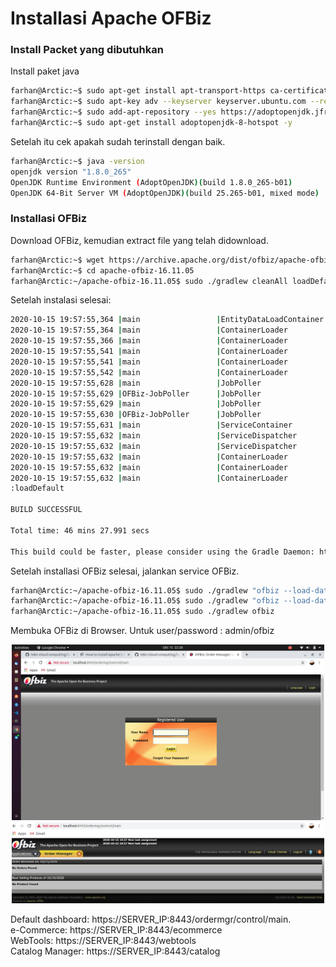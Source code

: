 # Installasi Apache OFBiz

### Install Packet yang dibutuhkan
Install paket java
```bash
farhan@Arctic:~$ sudo apt-get install apt-transport-https ca-certificates wget dirmngr gnupg software-properties-common unzip -y
farhan@Arctic:~$ sudo apt-key adv --keyserver keyserver.ubuntu.com --recv-keys 8AC3B29174885C03
farhan@Arctic:~$ sudo add-apt-repository --yes https://adoptopenjdk.jfrog.io/adoptopenjdk/deb/
farhan@Arctic:~$ sudo apt-get install adoptopenjdk-8-hotspot -y
```

Setelah itu cek apakah sudah terinstall dengan baik.
```bash
farhan@Arctic:~$ java -version
openjdk version "1.8.0_265"
OpenJDK Runtime Environment (AdoptOpenJDK)(build 1.8.0_265-b01)
OpenJDK 64-Bit Server VM (AdoptOpenJDK)(build 25.265-b01, mixed mode)
```

### Installasi OFBiz
Download OFBiz, kemudian extract file yang telah didownload.
```bash
farhan@Arctic:~$ wget https://archive.apache.org/dist/ofbiz/apache-ofbiz-16.11.05.zip
farhan@Arctic:~$ cd apache-ofbiz-16.11.05
farhan@Arctic:~/apache-ofbiz-16.11.05$ sudo ./gradlew cleanAll loadDefault
```

Setelah instalasi selesai:
```bash
2020-10-15 19:57:55,364 |main                 |EntityDataLoadContainer       |I| =-=-=-=-=-=-= Finished the data load with 17175 rows changed.
2020-10-15 19:57:55,364 |main                 |ContainerLoader               |I| Started container dataload-container
2020-10-15 19:57:55,366 |main                 |ContainerLoader               |I| Shutting down containers
2020-10-15 19:57:55,541 |main                 |ContainerLoader               |I| Stopping container dataload-container
2020-10-15 19:57:55,541 |main                 |ContainerLoader               |I| Stopped container dataload-container
2020-10-15 19:57:55,542 |main                 |ContainerLoader               |I| Stopping container service-container
2020-10-15 19:57:55,628 |main                 |JobPoller                     |I| Shutting down JobPoller.
2020-10-15 19:57:55,629 |OFBiz-JobPoller      |JobPoller                     |I| JobPoller thread started.
2020-10-15 19:57:55,629 |main                 |JobPoller                     |I| JobPoller shutdown completed.
2020-10-15 19:57:55,630 |OFBiz-JobPoller      |JobPoller                     |I| JobPoller thread stopped.
2020-10-15 19:57:55,631 |main                 |ServiceContainer              |I| Removing from cache dispatcher: entity-default
2020-10-15 19:57:55,632 |main                 |ServiceDispatcher             |I| De-Registering dispatcher: entity-default
2020-10-15 19:57:55,632 |main                 |ServiceDispatcher             |I| Shutting down the service engine...
2020-10-15 19:57:55,632 |main                 |ContainerLoader               |I| Stopped container service-container
2020-10-15 19:57:55,632 |main                 |ContainerLoader               |I| Stopping container component-container
2020-10-15 19:57:55,632 |main                 |ContainerLoader               |I| Stopped container component-container
:loadDefault

BUILD SUCCESSFUL

Total time: 46 mins 27.991 secs

This build could be faster, please consider using the Gradle Daemon: https://docs.gradle.org/2.13/userguide/gradle_daemon.html
```

Setelah installasi OFBiz selesai, jalankan service OFBiz.
```bash
farhan@Arctic:~/apache-ofbiz-16.11.05$ sudo ./gradlew "ofbiz --load-data readers=seed"
farhan@Arctic:~/apache-ofbiz-16.11.05$ sudo ./gradlew "ofbiz --load-data readers=seed,seed-initial,ext"
farhan@Arctic:~/apache-ofbiz-16.11.05$ sudo ./gradlew ofbiz
```

Membuka OFBiz di Browser. Untuk user/password : admin/ofbiz
<div align="center"><img src="gambar/LoginOfbiz.png" width="500px"></div>

<div align="center"><img src="gambar/dashboard.png" width="500px"></div>

Default dashboard: https://SERVER_IP:8443/ordermgr/control/main. 
<br>
e-Commerce: https://SERVER_IP:8443/ecommerce
<br>
WebTools: https://SERVER_IP:8443/webtools
<br>
Catalog Manager: https://SERVER_IP:8443/catalog






